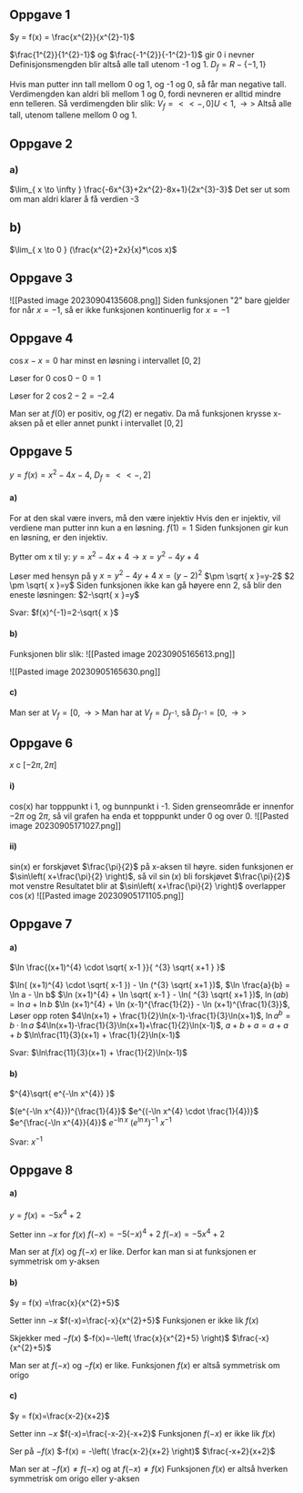## Oppgave 1
$y = f(x) = \frac{x^{2}}{x^{2}-1}$

$\frac{1^{2}}{1^{2}-1}$ og $\frac{-1^{2}}{-1^{2}-1}$ gir 0 i nevner
Definisjonsmengden blir altså alle tall utenom -1 og 1.
$D_{f} = R - \{-1,1\}$


Hvis man putter inn tall mellom 0 og 1, og -1 og 0, så får man negative tall.
Verdimengden kan aldri bli mellom 1 og 0, fordi nevneren er alltid mindre enn telleren.
Så verdimengden blir slik:
$V_{f} = < <-,0]U<1,\to>$
Altså alle tall, utenom tallene mellom 0 og 1.

## Oppgave 2
### a)
$\lim_{ x \to \infty } \frac{-6x^{3}+2x^{2}-8x+1}{2x^{3}-3}$
Det ser ut som om man aldri klarer å få verdien -3


## b)
$\lim_{ x \to 0 } (\frac{x^{2}+2x}{x}*\cos x)$


## Oppgave 3
![[Pasted image 20230904135608.png]]
Siden funksjonen "2" bare gjelder for når $x=-1$, så er ikke funksjonen kontinuerlig for $x=-1$




## Oppgave 4
$\cos x -x=0$ har minst en løsning i intervallet $[0,2]$

Løser for 0
$\cos 0 - 0=1$

Løser for 2
$\cos 2-2=-2.4$

Man ser at $f(0)$ er positiv, og $f(2)$ er negativ.
Da må funksjonen krysse x-aksen på et eller annet punkt i intervallet $[0,2]$



## Oppgave 5
$y=f(x)=x^{2}-4x-4$, $D_{f} = < <-,2]$

#### a)
For at den skal være invers, må den være injektiv
Hvis den er injektiv, vil verdiene man putter inn kun a en løsning.
$f(1)=1$ Siden funksjonen gir kun en løsning, er den injektiv.


Bytter om x til y:
$y=x^{2}-4x+4 \to x=y^{2}-4y+4$

Løser med hensyn på y
$x=y^{2}-4y+4$
$x=(y-2)^{2}$
$\pm \sqrt{ x }=y-2$
$2 \pm \sqrt{ x }=y$
Siden funksjonen ikke kan gå høyere enn 2, så blir den eneste løsningen:
$2-\sqrt{ x }=y$

Svar:
$f(x)^{-1}=2-\sqrt{ x }$

#### b)
Funksjonen blir slik:
![[Pasted image 20230905165613.png]]

![[Pasted image 20230905165630.png]]




#### c)
Man ser at $V_{f} = [0, \to>$
Man har at $V_{f} = D_{f^{-1}}$,
så $D_{f^{-1}} = [0,\to>$






## Oppgave 6
$x$ c $[-2\pi, 2\pi]$

#### i)
cos(x) har topppunkt i 1, og bunnpunkt i -1.
Siden grenseområde er innenfor $-2\pi$ og $2\pi$, så vil grafen ha enda et topppunkt under 0 og over 0.
![[Pasted image 20230905171027.png]]

#### ii)
sin(x) er forskjøvet $\frac{\pi}{2}$ på x-aksen til høyre.
siden funksjonen er $\sin\left( x+\frac{\pi}{2} \right)$, så vil $\sin(x)$ bli forskjøvet $\frac{\pi}{2}$ mot venstre
Resultatet blir at $\sin\left( x+\frac{\pi}{2} \right)$ overlapper $\cos(x)$
![[Pasted image 20230905171105.png]]


## Oppgave 7
#### a)
$\ln \frac{(x+1)^{4} \cdot \sqrt{ x-1 }}{ ^{3} \sqrt{ x+1 } }$

$\ln( (x+1)^{4} \cdot \sqrt{ x-1 }) - \ln (^{3} \sqrt{ x+1 })$,    $\ln \frac{a}{b} = \ln a - \ln b$
$\ln (x+1)^{4} + \ln \sqrt{ x-1 } - \ln( ^{3} \sqrt{ x+1 })$,    $\ln(ab) = \ln a+\ln b$
$\ln (x+1)^{4} + \ln (x-1)^{\frac{1}{2}} - \ln (x+1)^{\frac{1}{3}}$,    Løser opp roten
$4\ln(x+1) + \frac{1}{2}\ln(x-1)-\frac{1}{3}\ln(x+1)$,    $\ln a^{b}=b\cdot \ln a$
$4\ln(x+1)-\frac{1}{3}\ln(x+1)+\frac{1}{2}\ln(x-1)$,    $a+b+a=a+a+b$
$\ln\frac{11}{3}(x+1) + \frac{1}{2}\ln(x-1)$

Svar:
$\ln\frac{11}{3}(x+1) + \frac{1}{2}\ln(x-1)$


#### b)
$^{4}\sqrt{ e^{-\ln x^{4}} }$

$(e^{-\ln x^{4}})^{\frac{1}{4}}$
$e^{(-\ln x^{4} \cdot \frac{1}{4})}$
$e^{\frac{-\ln x^{4}}{4}}$
$e^{-\ln x}$
$(e^{\ln x})^{-1}$
$x^{-1}$

Svar:
$x^{-1}$


## Oppgave 8

#### a)
$y=f(x)=-5x^{4}+2$

Setter inn $-x$ for $f(x)$
$f(-x)=-5(-x)^{4}+2$
$f(-x)=-5x^{4}+2$

Man ser at $f(x)$ og $f(-x)$ er like.
Derfor kan man si at funksjonen er symmetrisk om y-aksen

#### b)
$y = f(x) =\frac{x}{x^{2}+5}$

Setter inn $-x$
$f(-x)=\frac{-x}{x^{2}+5}$
Funksjonen er ikke lik $f(x)$

Skjekker med $-f(x)$
$-f(x)=-\left( \frac{x}{x^{2}+5} \right)$
$\frac{-x}{x^{2}+5}$

Man ser at $f(-x)$ og $-f(x)$ er like.
Funksjonen $f(x)$ er altså symmetrisk om origo


#### c)
$y = f(x)=\frac{x-2}{x+2}$

Setter inn $-x$
$f(-x)=\frac{-x-2}{-x+2}$
Funksjonen $f(-x)$ er ikke lik $f(x)$

Ser på $-f(x)$
$-f(x) = -\left( \frac{x-2}{x+2} \right)$
$\frac{-x+2}{x+2}$

Man ser at $-f(x) \neq f(-x)$ og at $f(-x) \neq f(x)$
Funksjonen $f(x)$ er altså hverken symmetrisk om origo eller y-aksen









